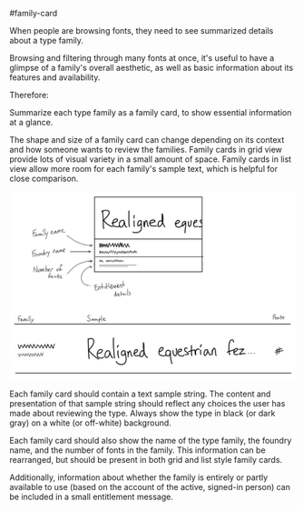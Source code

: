 #family-card

When people are browsing fonts, they need to see summarized details about a type family.

Browsing and filtering through many fonts at once, it's useful to have a glimpse of a family's overall aesthetic, as well as basic information about its features and availability.

Therefore:

Summarize each type family as a family card, to show essential information at a glance.

The shape and size of a family card can change depending on its context and how someone wants to review the families. Family cards in grid view provide lots of visual variety in a small amount of space. Family cards in list view allow more room for each family's sample text, which is helpful for close comparison.

![Sketch of family detail view mockup](../img/patterns-sketch-family-card.png)

Each family card should contain a text sample string. The content and presentation of that sample string should reflect any choices the user has made about reviewing the type. Always show the type in black (or dark gray) on a white (or off-white) background.

Each family card should also show the name of the type family, the foundry name, and the number of fonts in the family. This information can be rearranged, but should be present in both grid and list style family cards.

Additionally, information about whether the family is entirely or partly available to use (based on the account of the active, signed-in person) can be included in a small entitlement message.
